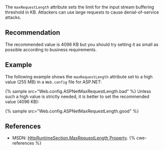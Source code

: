 The `maxRequestLength` attribute sets the limit for the input stream buffering threshold in KB. Attackers can use large requests to cause denial-of-service attacks.


## Recommendation
The recommended value is 4096 KB but you should try setting it as small as possible according to business requirements.


## Example
The following example shows the `maxRequestLength` attribute set to a high value (255 MB) in a `Web.config` file for ASP.NET:

{% sample src="Web.config.ASPNetMaxRequestLength.bad" %}
Unless such a high value is strictly needed, it is better to set the recommended value (4096 KB):

{% sample src="Web.config.ASPNetMaxRequestLength.good" %}

## References
* MSDN: [HttpRuntimeSection.MaxRequestLength Property](https://docs.microsoft.com/en-us/dotnet/api/system.web.configuration.httpruntimesection.maxrequestlength?view=netframework-4.8).
{% cwe-references %}
